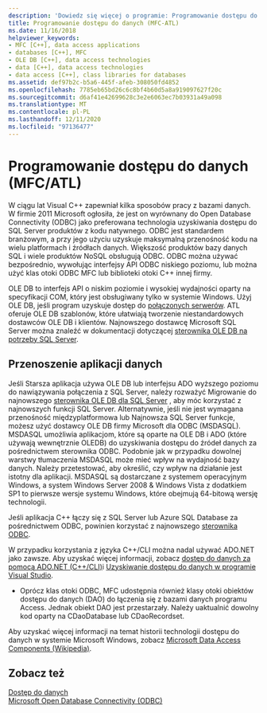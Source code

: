 ```yaml
---
description: 'Dowiedz się więcej o programie: Programowanie dostępu do danych (MFC/ATL)'
title: Programowanie dostępu do danych (MFC-ATL)
ms.date: 11/16/2018
helpviewer_keywords:
- MFC [C++], data access applications
- databases [C++], MFC
- OLE DB [C++], data access technologies
- data [C++], data access technologies
- data access [C++], class libraries for databases
ms.assetid: def97b2c-b5a6-445f-afeb-308050fd4852
ms.openlocfilehash: 7785eb65bd26c6c8bf4b60d5a8a919097627f20c
ms.sourcegitcommit: d6af41e42699628c3e2e6063ec7b03931a49a098
ms.translationtype: MT
ms.contentlocale: pl-PL
ms.lasthandoff: 12/11/2020
ms.locfileid: "97136477"
---
```

# <a name="data-access-programming-mfcatl"></a>Programowanie dostępu do danych (MFC/ATL)

W ciągu lat Visual C++ zapewniał kilka sposobów pracy z bazami danych. W firmie 2011 Microsoft ogłosiła, że jest on wyrównany do Open Database Connectivity (ODBC) jako preferowana technologia uzyskiwania dostępu do SQL Server produktów z kodu natywnego. ODBC jest standardem branżowym, a przy jego użyciu uzyskuje maksymalną przenośność kodu na wielu platformach i źródłach danych. Większość produktów bazy danych SQL i wiele produktów NoSQL obsługują ODBC. ODBC można używać bezpośrednio, wywołując interfejsy API ODBC niskiego poziomu, lub można użyć klas otoki ODBC MFC lub biblioteki otoki C++ innej firmy.

OLE DB to interfejs API o niskim poziomie i wysokiej wydajności oparty na specyfikacji COM, który jest obsługiwany tylko w systemie Windows. Użyj OLE DB, jeśli program uzyskuje dostęp do [połączonych serwerów](/sql/relational-databases/linked-servers/linked-servers-database-engine). ATL oferuje OLE DB szablonów, które ułatwiają tworzenie niestandardowych dostawców OLE DB i klientów. Najnowszego dostawcę Microsoft SQL Server można znaleźć w dokumentacji dotyczącej [sterownika OLE DB na potrzeby SQL Server](/sql/connect/oledb/oledb-driver-for-sql-server).

## <a name="porting-data-applications"></a>Przenoszenie aplikacji danych

Jeśli Starsza aplikacja używa OLE DB lub interfejsu ADO wyższego poziomu do nawiązywania połączenia z SQL Server, należy rozważyć Migrowanie do najnowszego [sterownika OLE DB dla SQL Server](/sql/connect/oledb/oledb-driver-for-sql-server) , aby móc korzystać z najnowszych funkcji SQL Server. Alternatywnie, jeśli nie jest wymagana przenośność międzyplatformowa lub Najnowsza SQL Server funkcje, możesz użyć dostawcy OLE DB firmy Microsoft dla ODBC (MSDASQL).  MSDASQL umożliwia aplikacjom, które są oparte na OLE DB i ADO (które używają wewnętrznie OLEDB) do uzyskiwania dostępu do źródeł danych za pośrednictwem sterownika ODBC. Podobnie jak w przypadku dowolnej warstwy tłumaczenia MSDASQL może mieć wpływ na wydajność bazy danych. Należy przetestować, aby określić, czy wpływ na działanie jest istotny dla aplikacji. MSDASQL są dostarczane z systemem operacyjnym Windows, a system Windows Server 2008 & Windows Vista z dodatkiem SP1 to pierwsze wersje systemu Windows, które obejmują 64-bitową wersję technologii.

Jeśli aplikacja C++ łączy się z SQL Server lub Azure SQL Database za pośrednictwem ODBC, powinien korzystać z najnowszego [sterownika ODBC](/sql/connect/odbc/download-odbc-driver-for-sql-server).

W przypadku korzystania z języka C++/CLI można nadal używać ADO.NET jako zawsze. Aby uzyskać więcej informacji, zobacz [dostęp do danych za pomocą ADO.NET (C++/CLI)](../dotnet/data-access-using-adonet-cpp-cli.md)i [Uzyskiwanie dostępu do danych w programie Visual Studio](/visualstudio/data-tools/accessing-data-in-visual-studio).

- Oprócz klas otoki ODBC, MFC udostępnia również klasy otoki obiektów dostępu do danych (DAO) do łączenia się z bazami danych programu Access.  Jednak obiekt DAO jest przestarzały. Należy uaktualnić dowolny kod oparty na CDaoDatabase lub CDaoRecordset.

Aby uzyskać więcej informacji na temat historii technologii dostępu do danych w systemie Microsoft Windows, zobacz [Microsoft Data Access Components (Wikipedia)](https://en.wikipedia.org/wiki/Microsoft_Data_Access_Components).

## <a name="see-also"></a>Zobacz też

[Dostęp do danych](data-access-in-cpp.md)<br/>
[Microsoft Open Database Connectivity (ODBC)](/sql/odbc/microsoft-open-database-connectivity-odbc)<br/>
